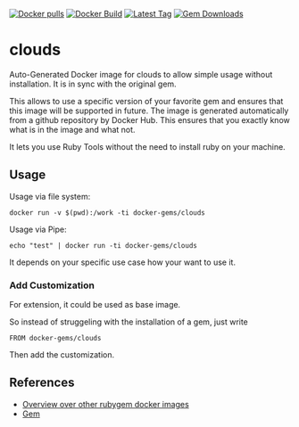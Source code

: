 [![Docker pulls](https://img.shields.io/docker/pulls/rubygem/clouds.svg)](https://hub.docker.com/r/rubygem/clouds/)
[![Docker Build](https://img.shields.io/docker/automated/rubygem/clouds.svg)](https://hub.docker.com/r/rubygem/clouds/)
[![Latest Tag](https://img.shields.io/github/tag/docker-rubygem/clouds.svg)](https://hub.docker.com/r/rubygem/clouds/)
[![Gem Downloads](https://img.shields.io/gem/dt/clouds.svg)](https://rubygems.org/gems/clouds/)
# clouds

Auto-Generated Docker image for clouds to allow simple usage without installation.
It is in sync with the original gem.

This allows to use a specific version of your favorite gem and ensures that this image will be supported in future.
The image is generated automatically from a github repository by Docker Hub.
This ensures that you exactly know what is in the image and what not.

It lets you use Ruby Tools without the need to install ruby on your machine.

## Usage

Usage via file system:

`docker run -v $(pwd):/work -ti docker-gems/clouds`

Usage via Pipe:

`echo "test" | docker run -ti docker-gems/clouds`

It depends on your specific use case how your want to use it.

### Add Customization

For extension, it could be used as base image.

So instead of struggeling with the installation of a gem, just write

`FROM docker-gems/clouds`

Then add the customization.

## References

 - [Overview over other rubygem docker images](https://github.com/thinkbot/docker-rubygem)
 - [Gem](https://rubygems.org/gems/clouds/)
